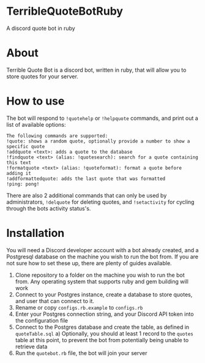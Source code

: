 # TerribleQuoteBotRuby
A discord quote bot in ruby

# About
Terrible Quote Bot is a discord bot, written in ruby, that will allow you to store quotes for your server.

# How to use
The bot will respond to `!quotehelp` or `!helpquote` commands, and print out a list of available options:

```
The following commands are supported:
!quote: shows a random quote, optionally provide a number to show a specific quote
!addquote <text>: adds a quote to the database
!findquote <text> (alias: !quotesearch): search for a quote containing this text
!formatquote <text> (alias: !quoteformat): format a quote before adding it
!addformattedquote: adds the last quote that was formatted
!ping: pong!
```

There are also 2 additional commands that can only be used by administrators, `!delquote` for deleting quotes, and `!setactivity` for cycling through the bots activity status's.

# Installation
You will need a Discord developer account with a bot already created, and a Postgresql database on the machine you wish to run the bot from. If you are not sure how to set these up, there are plenty of guides available.

1) Clone repository to a folder on the machine you wish to run the bot from. Any operating system that supports ruby and gem building will work
2) Connect to your Postgres instance, create a database to store quotes, and user that can connect to it.
3) Rename or copy `configs.rb.example` to `configs.rb`
4) Enter your Postgres connection string, and your Discord API token into the configuration file
5) Connect to the Postgres database and create the table, as defined in `quoteTable.sql`
   a) Optionally, you should at least 1 record to the `quotes` table at this point, to prevent the bot from potentially being unable to retrieve data
5) Run the `quotebot.rb` file, the bot will join your server

